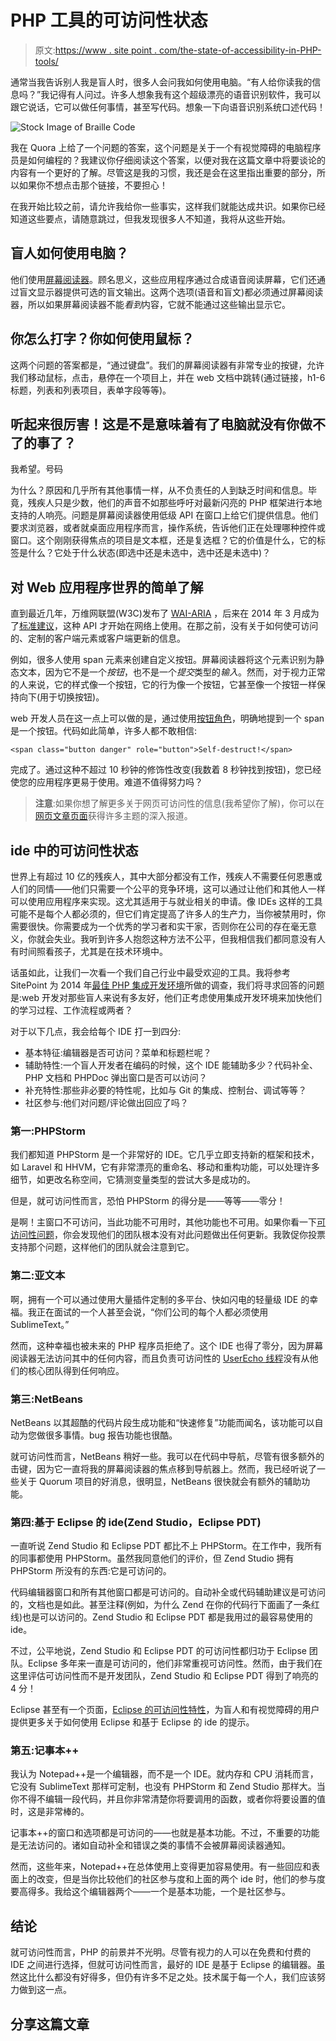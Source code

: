 # PHP 工具的可访问性状态

> 原文:[https://www . site point . com/the-state-of-accessibility-in-PHP-tools/](https://www.sitepoint.com/the-state-of-accessibility-in-php-tools/)

通常当我告诉别人我是盲人时，很多人会问我如何使用电脑。“有人给你读我的信息吗？”我记得有人问过。许多人想象我有这个超级漂亮的语音识别软件，我可以跟它说话，它可以做任何事情，甚至写代码。想象一下向语音识别系统口述代码！

![Stock Image of Braille Code](../Images/d7f2e0f0ed5186e196eb771bc5143bed.png)

我在 Quora 上给了一个问题的答案，这个问题是关于一个有视觉障碍的电脑程序员是如何编程的？我建议你仔细阅读这个答案，以便对我在这篇文章中将要谈论的内容有一个更好的了解。尽管这是我的习惯，我还是会在这里指出重要的部分，所以如果你不想点击那个链接，不要担心！

在我开始比较之前，请允许我给你一些事实，这样我们就能达成共识。如果你已经知道这些要点，请随意跳过，但我发现很多人不知道，我将从这些开始。

## 盲人如何使用电脑？

他们使用[屏幕阅读器](http://webaim.org/techniques/screenreader/)。顾名思义，这些应用程序通过合成语音阅读屏幕，它们还通过盲文显示器提供可选的盲文输出。这两个选项(语音和盲文)都必须通过屏幕阅读器，所以如果屏幕阅读器不能*看到*内容，它就不能通过这些输出显示它。

## 你怎么打字？你如何使用鼠标？

这两个问题的答案都是，“通过键盘”。我们的屏幕阅读器有非常专业的按键，允许我们移动鼠标，点击，悬停在一个项目上，并在 web 文档中跳转(通过链接，h1-6 标题，列表和列表项目，表单字段等等)。

## 听起来很厉害！这是不是意味着有了电脑就没有你做不了的事了？

我希望。号码

为什么？原因和几乎所有其他事情一样，从不负责任的人到缺乏时间和信息。毕竟，残疾人只是少数，他们的声音不如那些呼吁对最新闪亮的 PHP 框架进行本地支持的人响亮。问题是屏幕阅读器使用低级 API 在窗口上给它们提供信息。他们要求浏览器，或者就桌面应用程序而言，操作系统，告诉他们正在处理哪种控件或窗口。这个刚刚获得焦点的项目是文本框，还是复选框？它的价值是什么，它的标签是什么？它处于什么状态(即选中还是未选中，选中还是未选中)？

## 对 Web 应用程序世界的简单了解

直到最近几年，万维网联盟(W3C)发布了 [WAI-ARIA](https://en.wikipedia.org/wiki/WAI-ARIA) ，后来在 2014 年 3 月成为了[标准建议](https://www.w3.org/TR/wai-aria/)，这种 API 才开始在网络上使用。在那之前，没有关于如何使可访问的、定制的客户端元素或客户端更新的信息。

例如，很多人使用 span 元素来创建自定义按钮。屏幕阅读器将这个元素识别为静态文本，因为它不是一个*按钮*，也不是一个*提交*类型的*输入*。然而，对于视力正常的人来说，它的样式像一个按钮，它的行为像一个按钮，它甚至像一个按钮一样保持向下(用于切换按钮)。

web 开发人员在这一点上可以做的是，通过使用[按钮角色](https://developer.mozilla.org/en-US/docs/Web/Accessibility/ARIA/ARIA_Techniques/Using_the_button_role)，明确地提到一个 span 是一个按钮。代码如此简单，许多人都不敢相信:

```
<span class="button danger" role="button">Self-destruct!</span>
```

完成了。通过这种不超过 10 秒钟的修饰性改变(我数着 8 秒钟找到按钮)，您已经使您的应用程序更易于使用。难道不值得努力吗？

> **注意**:如果你想了解更多关于网页可访问性的信息(我希望你了解)，你可以在[网页文章页面](http://webaim.org/articles/)获得许多主题的深入报道。

## ide 中的可访问性状态

世界上有超过 10 亿的残疾人，其中大部分都没有工作，残疾人不需要任何恩惠或人们的同情——他们只需要一个公平的竞争环境，这可以通过让他们和其他人一样可以使用应用程序来实现。这尤其适用于与就业相关的申请。像 IDEs 这样的工具可能不是每个人都必须的，但它们肯定提高了许多人的生产力，当你被禁用时，你需要很快。你需要成为一个优秀的学习者和实干家，否则你在公司的存在毫无意义，你就会失业。我听到许多人抱怨这种方法不公平，但我相信我们都同意没有人有时间照看孩子，尤其是在技术环境中。

话虽如此，让我们一次看一个我们自己行业中最受欢迎的工具。我将参考 SitePoint 为 2014 年[最佳 PHP 集成开发环境](https://www.sitepoint.com/best-php-ide-2014-survey-results/)所做的调查，我们将寻求回答的问题是:web 开发对那些盲人来说有多友好，他们正考虑使用集成开发环境来加快他们的学习过程、工作流程或两者？

对于以下几点，我会给每个 IDE 打一到四分:

*   基本特征:编辑器是否可访问？菜单和标题栏呢？
*   辅助特性:一个盲人开发者在编码的时候，这个 IDE 能辅助多少？代码补全、PHP 文档和 PHPDoc 弹出窗口是否可以访问？
*   补充特性:那些非必要的特性呢，比如与 Git 的集成、控制台、调试等等？
*   社区参与:他们对问题/评论做出回应了吗？

### 第一:PHPStorm

我们都知道 PHPStorm 是一个非常好的 IDE。它几乎立即支持新的框架和技术，如 Laravel 和 HHVM，它有非常漂亮的重命名、移动和重构功能，可以处理许多细节，如更改名称空间，它猜测变量类型的尝试大多是成功的。

但是，就可访问性而言，恐怕 PHPStorm 的得分是——等等——零分！

是啊！主窗口不可访问，当此功能不可用时，其他功能也不可用。如果你看一下[可访问性问题](https://youtrack.jetbrains.com/issue/IDEA-111425)，你会发现他们的团队根本没有对此问题做出任何更新。我敦促你投票支持那个问题，这样他们的团队就会注意到它。

### 第二:亚文本

啊，拥有一个可以通过使用大量插件定制的多平台、快如闪电的轻量级 IDE 的幸福。我正在面试的一个人甚至会说，“你们公司的每个人都必须使用 SublimeText。”

然而，这种幸福也被未来的 PHP 程序员拒绝了。这个 IDE 也得了零分，因为屏幕阅读器无法访问其中的任何内容，而且负责可访问性的 [UserEcho 线程](http://sublimetext.userecho.com/topic/119107-support-accessibility-esp-screen-reader-users/)没有从他们的核心团队得到任何响应。

### 第三:NetBeans

NetBeans 以其超酷的代码片段生成功能和“快速修复”功能而闻名，该功能可以自动为您做很多事情。bug 报告功能也很酷。

就可访问性而言，NetBeans 稍好一些。我可以在代码中导航，尽管有很多额外的击键，因为它一直将我的屏幕阅读器的焦点移到导航器上。然而，我已经听说了一些关于 Quorum 项目的好消息，很明显，NetBeans 很快就会有额外的辅助功能。

### 第四:基于 Eclipse 的 ide(Zend Studio，Eclipse PDT)

一直听说 Zend Studio 和 Eclipse PDT 都比不上 PHPStorm。在工作中，我所有的同事都使用 PHPStorm。虽然我同意他们的评价，但 Zend Studio 拥有 PHPStorm 所没有的东西:它是可访问的。

代码编辑器窗口和所有其他窗口都是可访问的。自动补全或代码辅助建议是可访问的，文档也是如此。甚至注释(例如，为什么 Zend 在你的代码行下面画了一条红线)也是可以访问的。Zend Studio 和 Eclipse PDT 都是我用过的最容易使用的 ide。

不过，公平地说，Zend Studio 和 Eclipse PDT 的可访问性都归功于 Eclipse 团队。Eclipse 多年来一直是可访问的，他们非常重视可访问性。然而，由于我们在这里评估可访问性而不是开发团队，Zend Studio 和 Eclipse PDT 得到了响亮的 4 分！

Eclipse 甚至有一个页面，[Eclipse 的可访问性特性](http://help.eclipse.org/juno/topic/org.eclipse.platform.doc.user/concepts/accessibility/accessmain.htm)，为盲人和有视觉障碍的用户提供更多关于如何使用 Eclipse 和基于 Eclipse 的 ide 的提示。

### 第五:记事本++

我认为 Notepad++是一个编辑器，而不是一个 IDE。就内存和 CPU 消耗而言，它没有 SublimeText 那样可定制，也没有 PHPStorm 和 Zend Studio 那样大。当你不得不编辑一段代码，并且你非常清楚你将要调用的函数，或者你将要设置的值时，这是非常棒的。

记事本++的窗口和选项都是可访问的——也就是基本功能。不过，不重要的功能是无法访问的。诸如自动补全和错误之类的事情不会被屏幕阅读器通知。

然而，这些年来，Notepad++在总体使用上变得更加容易使用。有一些回应和表面上的改变，但是当你比较他们的社区参与度和上面的两个 ide 时，他们的参与度要高得多。我给这个编辑器两个——一个是基本功能，一个是社区参与。

## 结论

就可访问性而言，PHP 的前景并不光明。尽管有视力的人可以在免费和付费的 IDE 之间进行选择，但就可访问性而言，最好的 IDE 是基于 Eclipse 的编辑器。虽然这比什么都没有好得多，但仍有许多不足之处。技术属于每一个人，我们应该努力做到这一点。

## 分享这篇文章